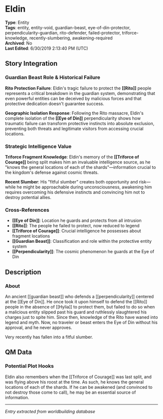 # Eldin

**Type**: Entity  
**Tags**: entity, entity-void, guardian-beast, eye-of-din-protector, perpendicularity-guardian, rito-defender, failed-protector, triforce-knowledge, recently-slumbering, awakening-required  
**Archived**: No  
**Last Edited**: 6/30/2019 2:13:40 PM (UTC)

## Story Integration

### Guardian Beast Role & Historical Failure
**Rito Protection Failure**: Eldin's tragic failure to protect the **[[Rito]]** people represents a critical breakdown in the guardian system, demonstrating that even powerful entities can be deceived by malicious forces and that protective dedication doesn't guarantee success.

**Geographic Isolation Response**: Following the Rito massacre, Eldin's complete isolation of the **[[Eye of Din]]** perpendicularity shows how traumatic failure can transform protective instincts into absolute exclusion, preventing both threats and legitimate visitors from accessing crucial locations.

### Strategic Intelligence Value
**Triforce Fragment Knowledge**: Eldin's memory of the **[[Triforce of Courage]]** being split makes him an invaluable intelligence source, as he "knows the general locations of each of the shards"—information crucial to the kingdom's defense against cosmic threats.

**Recent Slumber**: His "fitful slumber" creates both opportunity and risk—while he might be approachable during unconsciousness, awakening him requires overcoming his defensive instincts and convincing him not to destroy potential allies.

### Cross-References
- **[[Eye of Din]]**: Location he guards and protects from all intrusion
- **[[Rito]]**: The people he failed to protect, now reduced to legend
- **[[Triforce of Courage]]**: Crucial intelligence he possesses about fragment locations
- **[[Guardian Beast]]**: Classification and role within the protective entity system
- **[[Perpendicularity]]**: The cosmic phenomenon he guards at the Eye of Din

## Description
### About
An ancient [[guardian beast]] who defends a [[perpendicularity]] centered at the [[Eye of Din]]. He once took it upon himself to defend the [[Rito]] people in the absence of [[Hylia]] to protect them, but failed to do so when a malicious entity slipped past his guard and ruthlessly slaughtered his charges just to spite him. Since then, knowledge of the Rito have waned into legend and myth. Now, no traveler or beast enters the Eye of Din without his approval, and he never approves.

Very recently has fallen into a fitful slumber.

## QM Data
### Potential Plot Hooks
Eldin also remembers when the [[Triforce of Courage]] was last split, and was flying above his roost at the time. As such, he knows the general locations of each of the shards. If he can be awakened (and convinced to not destroy those come to call), he may be an essential source of information.

---
*Entry extracted from worldbuilding database*
